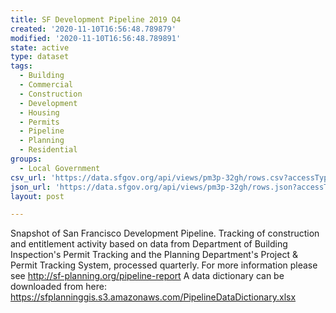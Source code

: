 ```yaml
---
title: SF Development Pipeline 2019 Q4
created: '2020-11-10T16:56:48.789879'
modified: '2020-11-10T16:56:48.789891'
state: active
type: dataset
tags:
  - Building
  - Commercial
  - Construction
  - Development
  - Housing
  - Permits
  - Pipeline
  - Planning
  - Residential
groups:
  - Local Government
csv_url: 'https://data.sfgov.org/api/views/pm3p-32gh/rows.csv?accessType=DOWNLOAD'
json_url: 'https://data.sfgov.org/api/views/pm3p-32gh/rows.json?accessType=DOWNLOAD'
layout: post

---
```

Snapshot of San Francisco Development Pipeline. Tracking of construction and entitlement activity based on data from Department of Building Inspection's Permit Tracking and the Planning Department's Project & Permit Tracking System, processed quarterly. For more information please see http://sf-planning.org/pipeline-report
A data dictionary can be downloaded from here: https://sfplanninggis.s3.amazonaws.com/PipelineDataDictionary.xlsx
